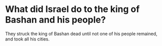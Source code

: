 # What did Israel do to the king of Bashan and his people?

They struck the king of Bashan dead until not one of his people remained, and took all his cities.
